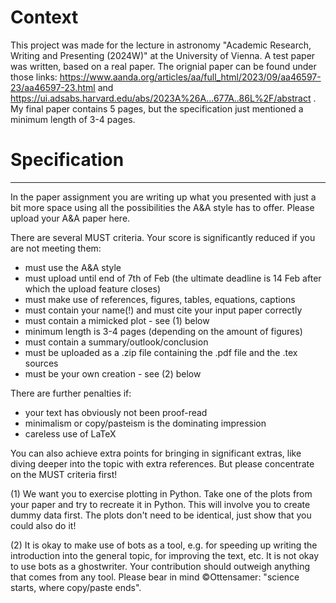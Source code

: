 # Context
This project was made for the lecture in astronomy "Academic Research, Writing and Presenting (2024W)" at the University of Vienna. A test paper was written, based on a real paper. The orignial paper can be found under those links: https://www.aanda.org/articles/aa/full_html/2023/09/aa46597-23/aa46597-23.html and https://ui.adsabs.harvard.edu/abs/2023A%26A...677A..86L%2F/abstract . 
My final paper contains 5 pages, but the specification just mentioned a minimum length of 3-4 pages. 

# Specification
--- 

In the paper assignment you are writing up what you presented with just a bit more space using all the possibilities the A&A style has to offer. Please upload your A&A paper here.

There are several MUST criteria. Your score is significantly reduced if you are not meeting them:

- must use the A&A style
- must upload until end of 7th of Feb (the ultimate deadline is 14 Feb after which the upload feature closes)
- must make use of references, figures, tables, equations, captions
- must contain your name(!) and must cite your input paper correctly
- must contain a mimicked plot - see (1) below
- minimum length is 3-4 pages (depending on the amount of figures)
- must contain a summary/outlook/conclusion
- must be uploaded as a .zip file containing the .pdf file and the .tex sources
- must be your own creation - see (2) below

 There are further penalties if:

- your text has obviously not been proof-read
- minimalism or copy/pasteism is the dominating impression
- careless use of LaTeX

You can also achieve extra points for bringing in significant extras, like diving deeper into the topic with extra references. But please concentrate on the MUST criteria first!

(1) We want you to exercise plotting in Python. Take one of the plots from your paper and try to recreate it in Python. This will involve you to create dummy data first. The plots don't need to be identical, just show that you could also do it!

(2) It is okay to make use of bots as a tool, e.g. for speeding up writing the introduction into the general topic, for improving the text, etc. It is not okay to use bots as a ghostwriter. Your contribution should outweigh anything that comes from any tool. Please bear in mind ©Ottensamer: "science starts, where copy/paste ends".
